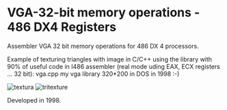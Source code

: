 # VGA-32-bit memory operations - 486 DX4 Registers

Assembler VGA 32 bit memory operations for 486 DX 4 processors.

Example of texturing triangles with image in C/C++ using the library with 90% of useful code in I486 assembler (real mode uding EAX, ECX registers ... 32 bit): vga.cpp
my vga library 320*200 in DOS in 1998 :-)

![textura](https://github.com/rjpg/VGA-32-bit-mem-operations-for-486-DX-4-processors-/assets/22857941/dcbe1306-fe6f-44e9-8083-a63a1f8a4432)
![tritexture](https://github.com/rjpg/VGA-32-bit-mem-operations-for-486-DX-4-processors-/assets/22857941/ae41cd51-a725-4603-aae9-d86223ba507b)

Developed in 1998.
